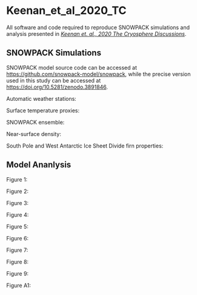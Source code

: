 # Keenan_et_al_2020_TC
All software and code required to reproduce SNOWPACK simulations and analysis presented in [*Keenan et. al., 2020 The Cryosphere Discussions*](https://tc.copernicus.org/preprints/tc-2020-175/). 

## SNOWPACK Simulations
SNOWPACK model source code can be accessed at https://github.com/snowpack-model/snowpack, while the precise version used in this study can be accessed at https://doi.org/10.5281/zenodo.3891846. 

Automatic weather stations:

Surface temperature proxies:

SNOWPACK ensemble:

Near-surface density: 

South Pole and West Antarctic Ice Sheet Divide firn properties: 


## Model Ananlysis
Figure 1:

Figure 2: 

Figure 3: 

Figure 4: 

Figure 5:

Figure 6:

Figure 7:

Figure 8: 

Figure 9: 

Figure A1: 
